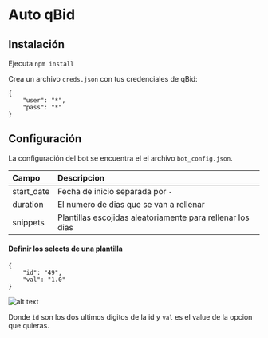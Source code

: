 # Auto qBid

## Instalación

Ejecuta `npm install`

Crea un archivo `creds.json` con tus credenciales de qBid:

```
{
    "user": "*",
    "pass": "*"
}
```

## Configuración

La configuración del bot se encuentra el el archivo `bot_config.json`.

Campo|Descripcion
:---|:----
start_date|Fecha de inicio separada por `-`
duration|El numero de dias que se van a rellenar
snippets|Plantillas escojidas aleatoriamente para rellenar los dias

#### Definir los selects de una plantilla

```
{
    "id": "49",
    "val": "1.0"
}
```

![alt text](https://lh3.googleusercontent.com/fife/ABSRlIqJZSrJ2PtYgmwHmSM-yPQ-Ks1xf6Fv1lG1ILMTz6LEbhdqemZw-Nu2P-3NeSxECzdC4v0tCx47QsTJDR1ZIRcJPx7divNsuIVPf8WnYqCaUwUFC5r-kSshxQvCNQLmyBYbygEfssKE6plwwQYHMlBTnu3eBaBBoiBjUQcIEgq8_ejIP1XL3G9uYfkDVNeQ5lX1o4ByHovR_HEF_s4FNXBqaQM09QRe9XqaKhw1wrjKXA5p7M-pkIlP3FXQpLT_XzFtoOnSqG2NMqes8U695ZSehaYDx2KhkC0tyAg5ao4QB1tp6EvgMWnE6Yrn-j2og0-uUFO9bzGTRm-a321fFjlO5lobq6Kq8t2nw05bZkUxQkYF9w3AsYDjz2lCCeaV97jDzBMgIE1ytNqA7Mpzshd1X9Vti-_RcDds1B9DiXLSZA3eYvbg0MDzT80yUPIb-ZsadOpxVdeEX5JUJPrt80QDzvLJHYqKHxzkoIx62BOROhJOfbTsjcuqEjh19EL1-29gTGWZU1bkUM6_2VCvGyKhlj11OM7eR3v5kA2LmHmsd-6gvsC1kU6-G1HMSY8N_ISy0kTbE0DA1VDkIFI3p1cAP0jaDDCT-ssZ9qrHYOKN1RH02S6tWjbujKpNHSP9GEdq4ht0chQmPdrUofvWsTaewjEgak1kfnp7_yHznvkpz5IVX1TLLYVsTvzov-5mPcf7Y7rZY5gvztDRa4Pq6I4SBwS5S1Y8gA=w320-h200-k-ft)

Donde `id` son los dos ultimos digitos de la id y `val` es el value de la opcion que quieras.

